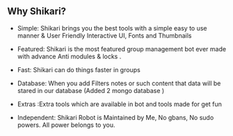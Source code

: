 ## Why Shikari?


- Simple: Shikari brings you the best tools with a simple easy to use manner & User Friendly Interactive UI, Fonts and Thumbnails

- Featured: Shikari is the most featured group management bot ever made with advance Anti modules & locks .

- Fast: Shikari can do things faster in groups

- Database: When you add Filters notes or such content that data will be stared in our database (Added 2 mongo database )

- Extras :Extra tools which are available in bot and tools made for get fun

- Independent: Shikari Robot is Maintained by Me, No gbans, No sudo powers. All power belongs to you.
